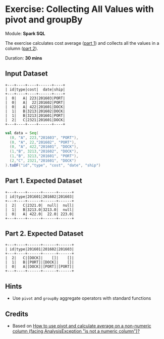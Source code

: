 # Exercise: Collecting All Values with pivot and groupBy

Module: **Spark SQL**

The exercise calculates cost average ([part 1](#part-1-expected-dataset)) and collects all the values in a column ([part 2](#part-2-expected-dataset)).

Duration: **30 mins**

## Input Dataset

```text
+---+----+----+------+----+
| id|type|cost|  date|ship|
+---+----+----+------+----+
|  0|   A| 223|201603|PORT|
|  0|   A|  22|201602|PORT|
|  0|   A| 422|201601|DOCK|
|  1|   B|3213|201602|DOCK|
|  1|   B|3213|201601|PORT|
|  2|   C|2321|201601|DOCK|
+---+----+----+------+----+
```

```scala
val data = Seq(
  (0, "A", 223,"201603", "PORT"),
  (0, "A", 22,"201602", "PORT"),
  (0, "A", 422,"201601", "DOCK"),
  (1,"B", 3213,"201602", "DOCK"),
  (1,"B", 3213,"201601", "PORT"),
  (2,"C", 2321,"201601", "DOCK")
).toDF("id","type", "cost", "date", "ship")
```

## Part 1. Expected Dataset

```text
+---+----+------+------+------+
| id|type|201601|201602|201603|
+---+----+------+------+------+
|  2|   C|2321.0|  null|  null|
|  1|   B|3213.0|3213.0|  null|
|  0|   A| 422.0|  22.0| 223.0|
+---+----+------+------+------+
```

<!--
data.groupBy("id", "type").pivot("date").agg(avg("cost")).show
-->

## Part 2. Expected Dataset

```text
+---+----+------+------+------+
| id|type|201601|201602|201603|
+---+----+------+------+------+
|  2|   C|[DOCK]|    []|    []|
|  1|   B|[PORT]|[DOCK]|    []|
|  0|   A|[DOCK]|[PORT]|[PORT]|
+---+----+------+------+------+
```

<!--
data.groupBy("id", "type").pivot("date").agg(collect_set("ship")).show
-->

## Hints

* Use `pivot` and `groupBy` aggregate operators with standard functions

## Credits

* Based on [How to use pivot and calculate average on a non-numeric column (facing AnalysisException "is not a numeric column")?](https://stackoverflow.com/q/37486910/1305344)
